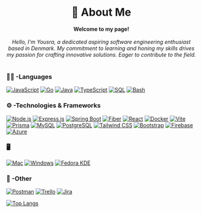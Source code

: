 
<h1 align="center">💫 About Me</h1>

<p align="center">
    <b>Welcome to my page!</b><br><br>
    <i>
       Hello, I'm Yousra, a dedicated aspiring  software engineering enthusiast based in Denmark. My commitment to learning and honing my skills drives my passion for crafting innovative solutions. Eager to contribute to the field.<br>
    </i><br>
</p>


### 👨‍💻 -Languages

[![JavaScript](https://img.shields.io/badge/javascript-black?style=for-the-badge&logo=javascript)](https://www.javascript.com/)
[![Go](https://img.shields.io/badge/go-black?style=for-the-badge&logo=go)](https://go.dev/)
[![Java](https://img.shields.io/badge/java-black?style=for-the-badge&logo=openjdk)](https://www.java.com/en/)
[![TypeScript](https://img.shields.io/badge/typescript-black?style=for-the-badge&logo=typescript)](https://www.typescriptlang.org/)
[![SQL](https://img.shields.io/badge/sql-black?style=for-the-badge&logo=mariadb)](https://www.w3schools.com/sql/sql_intro.asp)
[![Bash](https://img.shields.io/badge/bash-black?style=for-the-badge&logo=gnu-bash&logoColor=white)](https://en.wikipedia.org/wiki/Bash_(Unix_shell))



### ⚙️ -Technologies & Frameworks

[![Node.js](https://img.shields.io/badge/node.js-black?style=for-the-badge&logo=node.js)](https://nodejs.org/en)
[![Express.js](https://img.shields.io/badge/express-black?style=for-the-badge&logo=express)](https://expressjs.com/)
[![Spring Boot](https://img.shields.io/badge/Spring%20Boot-black?style=for-the-badge&logo=spring-boot)](https://spring.io/)
[![Fiber](https://img.shields.io/badge/fiber-black?style=for-the-badge&logo=goland)](https://gofiber.io/)
[![React](https://img.shields.io/badge/react-black?style=for-the-badge&logo=react)](https://react.dev/)
[![Docker](https://img.shields.io/badge/Docker-black?style=for-the-badge&logo=docker)](https://www.docker.com/)
[![Vite](https://img.shields.io/badge/vite-black?style=for-the-badge&logo=vite)](https://vitejs.dev/)
[![Prisma](https://img.shields.io/badge/prisma-black?style=for-the-badge&logo=prisma)](https://www.prisma.io/)
[![MySQL](https://img.shields.io/badge/mysql-black?style=for-the-badge&logo=mysql)](https://www.mysql.com/)
[![PostgreSQL](https://img.shields.io/badge/PostgreSQL-black?style=for-the-badge&logo=postgresql)](https://www.postgresql.org/)
[![Tailwind CSS](https://img.shields.io/badge/tailwindcss-black?style=for-the-badge&logo=tailwind-css)](https://tailwindcss.com/)
[![Bootstrap](https://img.shields.io/badge/Bootstrap-black?style=for-the-badge&logo=bootstrap)](https://getbootstrap.com/)
[![Firebase](https://img.shields.io/badge/Firebase-black?style=for-the-badge&logo=firebase)](https://firebase.google.com/)
[![Azure](https://img.shields.io/badge/Azure-black?style=for-the-badge&logo=microsoft-azure)](https://azure.microsoft.com/en-us/)




### 🖥️ 

[![Mac](https://img.shields.io/badge/mac-black?style=for-the-badge&logo=apple)](https://www.apple.com/)
[![Windows](https://img.shields.io/badge/windows-black?style=for-the-badge&logo=windows)](https://www.microsoft.com/en-us/windows)
[![Fedora KDE](https://img.shields.io/badge/linux-black?style=for-the-badge&logo=Linux)](https://fedoraproject.org/)

### 📱 -Other

[![Postman](https://img.shields.io/badge/Postman-black?style=for-the-badge&logo=postman)](https://www.postman.com/)
[![Trello](https://img.shields.io/badge/Trello-black?style=for-the-badge&logo=trello)](https://trello.com/home)
[![Jira](https://img.shields.io/badge/Jira-black?style=for-the-badge&logo=jira)](https://www.atlassian.com/software/jira)

[![Top Langs](https://github-readme-stats.vercel.app/api/top-langs/?username=yousradiab&hide=css,html&layout=compact&theme=transparent&hide_border=true&title_color=e6edf3&text_color=e6edf3)](https://github.com/yousradiab)


